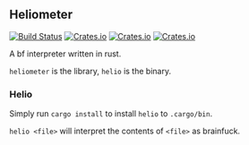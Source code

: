 ## Heliometer
[![Build Status](https://travis-ci.org/PishLSDYUE/heliometer.svg?branch=master)](https://travis-ci.org/PishLSDYUE/heliometer) [![Crates.io](https://img.shields.io/crates/v/heliometer.svg)](https://crates.io/crates/heliometer) [![Crates.io](https://img.shields.io/crates/d/heliometer.svg)](https://crates.io/crates/heliometer) [![Crates.io](https://img.shields.io/crates/l/heliometer.svg)](https://crates.io/crates/heliometer)

A bf interpreter written in rust.

`heliometer` is the library, `helio` is the binary.


### Helio
Simply run `cargo install` to install `helio` to `.cargo/bin`.

`helio <file>` will interpret the contents of `<file>` as brainfuck.

